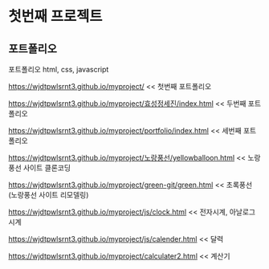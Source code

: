 # 첫번째 프로젝트

## 포트폴리오

포트폴리오
html, css, javascript

https://wjdtpwlsrnt3.github.io/myproject/ << 첫번째 포트폴리오

https://wjdtpwlsrnt3.github.io/myproject/효성정세진/index.html << 두번째 포트폴리오

https://wjdtpwlsrnt3.github.io/myproject/portfolio/index.html << 세번째 포트폴리오

https://wjdtpwlsrnt3.github.io/myproject/노랑풍선/yellowballoon.html << 노랑풍선 사이트 클론코딩

https://wjdtpwlsrnt3.github.io/myproject/green-git/green.html << 초록풍선 (노랑풍선 사이트 리모델링)

https://wjdtpwlsrnt3.github.io/myproject/js/clock.html << 전자시계, 아날로그시계

https://wjdtpwlsrnt3.github.io/myproject/js/calender.html << 달력

https://wjdtpwlsrnt3.github.io/myproject/calculater2.html << 계산기


